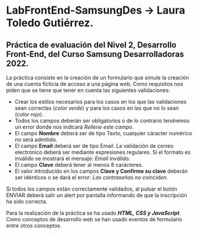 # LabFrontEnd-SamsungDes -> Laura Toledo Gutiérrez.

## Práctica de evaluación del Nivel 2, Desarrollo Front-End, del Curso Samsung Desarrolladoras 2022. 

La práctica consiste en la creación de un formulario que simule la creación de una cuenta ficticia de acceso a una página web. Como requisitos nos piden que se tiene que tener en cuenta las siguientes validaciones:

- Crear los estilos necesarios para los casos en los que las validaciones sean correctas (*color verde*) y para los casos en las que no lo sean (*color rojo*).
- Todos los campos deberán ser obligatorios o de lo contrario tendremos un error donde nos indicará *Rellene este campo*.
- El campo **Nombre** deberá ser de tipo Texto, cualquier cáracter numérico no será admitido.
- El campo **Email** deberá ser de tipo Email. La validación de correo electrónico deberá ser mediante expresiones regulares. Si el formato es inválido se mostrará el mensaje: *Email inválido*.
- El campo **Clave** deberá tener al menos 8 carácteres.
- El valor introducido en los campos **Clave y Confirme su clave** deberán ser idénticos o se dará el error: *Las contraseñas no coinciden*.

Si todos los campos están correctamente validados, al pulsar el botón ENVIAR deberá salir un alert por pantalla informando de que la inscripción ha sido correcta.

Para la realización de la práctica se ha usado ***HTML, CSS y JavaScript***. Como conceptos de desarrollo web se han usado eventos de formulario entre otros conceptos.